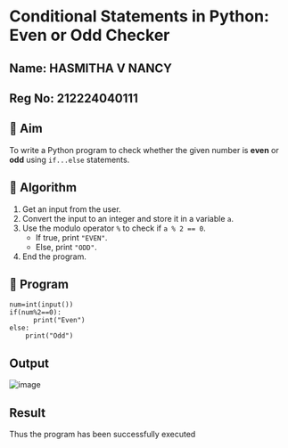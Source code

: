 # Conditional Statements in Python: Even or Odd Checker
## Name: HASMITHA V NANCY
## Reg No: 212224040111
## 🎯 Aim
To write a Python program to check whether the given number is **even** or **odd** using `if...else` statements.

## 🧠 Algorithm
1. Get an input from the user.
2. Convert the input to an integer and store it in a variable `a`.
3. Use the modulo operator `%` to check if `a % 2 == 0`.
   - If true, print `"EVEN"`.
   - Else, print `"ODD"`.
4. End the program.

## 🧾 Program
~~~
num=int(input())
if(num%2==0):
      print("Even")
else:
    print("Odd")
~~~
## Output
![image](https://github.com/user-attachments/assets/45ec647c-be11-4b81-b11b-137b1d7b38ea)

## Result
Thus the program has been successfully executed

